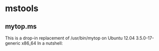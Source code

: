 mstools
=======

mytop.ms
--------

This is a drop-in replacement of /usr/bin/mytop on Ubuntu 12.04 3.5.0-17-generic x86_64
In a nutshell:

``` perl -pi -e 's/Questions/Queries/g /usr/bin/mytop
